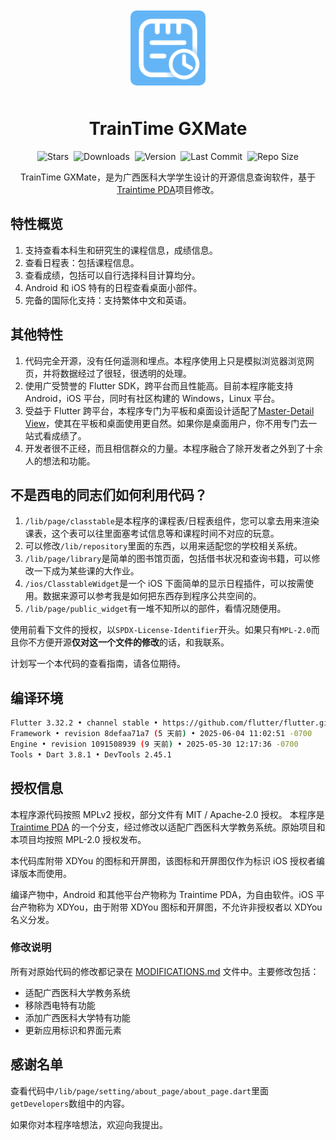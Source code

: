 <div align="center">
<img src="./assets/icon.png" style="border-radius:10px; margin:10px; width:120px" alt="TrainTime GXMate">
<h1>TrainTime GXMate</h1>

<p align="center">
  <img src="https://img.shields.io/github/stars/RainVenturer/TrainTime-GXMate" alt="Stars">&nbsp;
  <img src="https://img.shields.io/github/downloads/RainVenturer/TrainTime-GXMate/total" alt="Downloads">&nbsp;
  <img src="https://img.shields.io/github/v/release/RainVenturer/TrainTime-GXMate" alt="Version">&nbsp;
  <img src="https://img.shields.io/github/last-commit/RainVenturer/TrainTime-GXMate" alt="Last Commit">&nbsp;
  <img src="https://img.shields.io/github/repo-size/RainVenturer/TrainTime-GXMate" alt="Repo Size">
</p>

TrainTime GXMate，是为广西医科大学学生设计的开源信息查询软件，基于[Traintime PDA](https://github.com/BenderBlog/traintime_pda)项目修改。

</div>

## 特性概览

1. 支持查看本科生和研究生的课程信息，成绩信息。
2. 查看日程表：包括课程信息。
3. 查看成绩，包括可以自行选择科目计算均分。
4.  Android 和 iOS 特有的日程查看桌面小部件。
5.  完备的国际化支持：支持繁体中文和英语。

## 其他特性

1. 代码完全开源，没有任何遥测和埋点。本程序使用上只是模拟浏览器浏览网页，并将数据经过了很轻，很透明的处理。
2. 使用广受赞誉的 Flutter SDK，跨平台而且性能高。目前本程序能支持 Android，iOS 平台，同时有社区构建的 Windows，Linux 平台。
3. 受益于 Flutter 跨平台，本程序专门为平板和桌面设计适配了[Master-Detail View](https://blogs.windows.com/windowsdeveloper/2017/05/01/master-master-detail-pattern/)，使其在平板和桌面使用更自然。如果你是桌面用户，你不用专门去一站式看成绩了。
4. 开发者很不正经，而且相信群众的力量。本程序融合了除开发者之外到了十余人的想法和功能。

## 不是西电的同志们如何利用代码？

1. `/lib/page/classtable`是本程序的课程表/日程表组件，您可以拿去用来渲染课表，这个表可以往里面塞考试信息等和课程时间不对应的玩意。
2. 可以修改`/lib/repository`里面的东西，以用来适配您的学校相关系统。
3. `/lib/page/library`是简单的图书馆页面，包括借书状况和查询书籍，可以修改一下成为某些课的大作业。
4. `/ios/ClasstableWidget`是一个 iOS 下面简单的显示日程插件，可以按需使用。数据来源可以参考我是如何把东西存到程序公共空间的。
5. `/lib/page/public_widget`有一堆不知所以的部件，看情况随便用。

使用前看下文件的授权，以`SPDX-License-Identifier`开头。如果只有`MPL-2.0`而且你不方便开源**仅对这一个文件的修改**的话，和我联系。

计划写一个本代码的查看指南，请各位期待。

## 编译环境

```bash
Flutter 3.32.2 • channel stable • https://github.com/flutter/flutter.git
Framework • revision 8defaa71a7 (5 天前) • 2025-06-04 11:02:51 -0700
Engine • revision 1091508939 (9 天前) • 2025-05-30 12:17:36 -0700
Tools • Dart 3.8.1 • DevTools 2.45.1
```

## 授权信息

本程序源代码按照 MPLv2 授权，部分文件有 MIT / Apache-2.0 授权。
本程序是 [Traintime PDA](https://github.com/BenderBlog/traintime_pda) 的一个分支，经过修改以适配广西医科大学教务系统。原始项目和本项目均按照 MPL-2.0 授权发布。

本代码库附带 XDYou 的图标和开屏图，该图标和开屏图仅作为标识 iOS 授权者编译版本而使用。

编译产物中，Android 和其他平台产物称为 Traintime PDA，为自由软件。iOS 平台产物称为 XDYou，由于附带 XDYou 图标和开屏图，不允许非授权者以 XDYou 名义分发。

### 修改说明
所有对原始代码的修改都记录在 [MODIFICATIONS.md](./MODIFICATIONS.md) 文件中。主要修改包括：
- 适配广西医科大学教务系统
- 移除西电特有功能
- 添加广西医科大学特有功能
- 更新应用标识和界面元素

## 感谢名单

查看代码中`/lib/page/setting/about_page/about_page.dart`里面`getDevelopers`数组中的内容。

如果你对本程序啥想法，欢迎向我提出。
